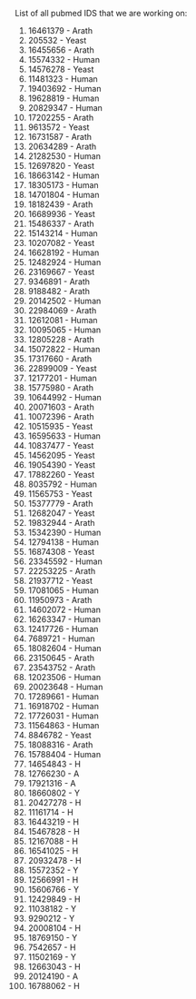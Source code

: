 List of all pubmed IDS that we are working on:

1. 16461379 - Arath
1. 205532 - Yeast
1. 16455656 - Arath
1. 15574332 - Human 
1. 14576278 - Yeast
1. 11481323 - Human
1. 19403692 - Human
1. 19628819 - Human
1. 20829347 - Human
1. 17202255 - Arath
1. 9613572 - Yeast
1. 16731587 - Arath
1. 20634289 - Arath
1. 21282530 - Human
1. 12697820 - Yeast
1. 18663142 - Human
1. 18305173 - Human
1. 14701804 - Human
1. 18182439 - Arath
1. 16689936 - Yeast
1. 15486337 - Arath
1. 15143214 - Human
1. 10207082 - Yeast
1. 16628192 - Human
1. 12482924 - Human
1. 23169667 - Yeast
1. 9346891 - Arath
1. 9188482 - Arath
1. 20142502 - Human
1. 22984069 - Arath
1. 12612081 - Human
1. 10095065 - Human
1. 12805228 - Arath
1. 15072822 - Human
1. 17317660 - Arath
1. 22899009 - Yeast
1. 12177201 - Human
1. 15775980 - Arath
1. 10644992 - Human
1. 20071603 - Arath
1. 10072396 - Arath
1. 10515935 - Yeast
1. 16595633 - Human
1. 10837477 - Yeast
1. 14562095 - Yeast
1. 19054390 - Yeast
1. 17882260 - Yeast
1. 8035792 - Human
1. 11565753 - Yeast
1. 15377779 - Arath
1. 12682047 - Yeast
1. 19832944 - Arath
1. 15342390 - Human
1. 12794138 - Human
1. 16874308 - Yeast
1. 23345592 - Human
1. 22253225 - Arath
1. 21937712 - Yeast
1. 17081065 - Human
1. 11950973 - Arath
1. 14602072 - Human
1. 16263347 - Human
1. 12417726 - Human
1. 7689721 - Human
1. 18082604 - Human
1. 23150645 - Arath
1. 23543752 - Arath
1. 12023506 - Human
1. 20023648 - Human
1. 17289661 - Human
1. 16918702 - Human
1. 17726031 - Human
1. 11564863 - Human
1. 8846782 - Yeast
1. 18088316 - Arath
1. 15788404 - Human
1. 14654843 - H
1. 12766230 - A
1. 17921316 - A
1. 18660802 - Y
1. 20427278 - H
1. 11161714 - H
1. 16443219 - H
1. 15467828 - H
1. 12167088 - H
1. 16541025 - H
1. 20932478 - H
1. 15572352 - Y
1. 12566991 - H
1. 15606766 - Y
1. 12429849 - H
1. 11038182 - Y
1. 9290212 - Y
1. 20008104 - H
1. 18769150 - Y
1. 7542657 - H
1. 11502169 - Y
1. 12663043 - H
1. 20124190 - A
1. 16788062 - H
